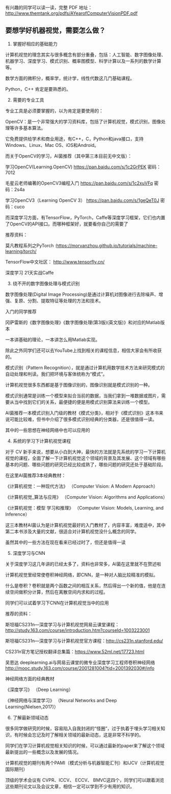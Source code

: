 有兴趣的同学可以读一读，完整 PDF 地址：http://www.themtank.org/pdfs/AYearofComputerVisionPDF.pdf


## 要想学好机器视觉，需要怎么做？


1. 掌握好相应的基础能力

计算机视觉的理念其实与很多概念有部分重叠，包括：人工智能、数字图像处理、机器学习、深度学习、模式识别、概率图模型、科学计算以及一系列的数学计算等。

数学方面的微积分，概率学，统计学，线性代数这几门基础课程。

Python，C++ 肯定是要熟悉的。



2. 需要的专业工具

专业工具是必须要掌握的，以为肯定是要使用的：

OpenCV：是一个非常强大的学习资料库，包括了计算机视觉，模式识别，图像处理等许多基本算法。

它免费提供给学术和商业用途，有C++，C，Python和java接口，支持Windows、Linux、Mac OS、iOS和Android。


而关于OpenCV的学习，AI菌推荐（其中第三本目前无中文版）：

学习OpenCV(Learning.OpenCV)
https://pan.baidu.com/s/1c2GrPEK 密码：7012

毛星云老师编著的OpenCV3编程入门
https://pan.baidu.com/s/1c2xuVFq 密码：2s4a

学习OpenCV3（Learning OpenCV 3）
https://pan.baidu.com/s/1geQeT0J 密码：cuco


而深度学习方面，有TensorFlow，PyTorch，Caffe等深度学习框架，它们也内置了OpenCV的API接口。而哪种框架好，就要看你自己的需要了



推荐资料：

莫凡教程系列之PyTorch :https://morvanzhou.github.io/tutorials/machine-learning/torch/

TensorFlow中文社区：
http://www.tensorfly.cn/

深度学习 21天实战Caffe


3. 绕不开的数字图像处理与模式识别

数字图像处理(Digital Image Processing)是通过计算机对图像进行去除噪声、增强、复原、分割、提取特征等处理的方法和技术。

入门的同学推荐

冈萨雷斯的《数字图像处理》《数字图像处理(第3版)(英文版)》和对应的Matlab版本

一本讲基础的理论，一本讲怎么用Matlab实现。

除此之外同学们还可以去YouTube上找到相关的课程信息，相信大家会有所收获的。

模式识别（Pattern Recognition），就是通过计算机用数学技术方法来研究模式的自动处理和判读。我们把环境与客体统称为“模式”。

计算机视觉很多东西都是基于图像识别的，图像识别就是模式识别的一种。

模式识别通常是训练一个模型来拟合当前的数据，当我们拿到一堆数据或图片，需要从当中找到它们的关系，最便捷的便是用模式识别算法来训练一个模型。


AI菌推荐一本模式识别入门级的教材《模式分类》，相对于《模式识别》这本书来说可能比较难，但书中介绍了很多模式识别经典的分类器，还是很值得一读。



其中的一些思想在神经网络中也可以应用的

4. 系统的学习下计算机视觉课程



对于 CV 新手来说，想要从小白到大神，最快的方法就是先系统的学习一下计算机视觉的课程，全面了解一下计算机视觉这个领域的背景及其发展、这个领域有哪些基本的问题、哪些问题的研究已经比较成熟了，哪些问题的研究还处于基础阶段。

在这里AI菌推荐3本经典教材：

《计算机视觉：一种现代方法》
（Computer Vision: A Modern Approach）

《计算机视觉_算法与应用》
（Computer Vision: Algorithms and Applications）

《计算机视觉：模型 学习和推理》
（Computer Vision: Models, Learning, and Inference）


这三本教材AI菌认为是计算机视觉最好的入门教材了，内容丰富，难度适中，其中第二本书涉及大量的文献，很适合对计算机视觉没什么概念的同学。

虽然其中的一些方法在现在看来已经过时了，但还是值得一读



5. 深度学习与CNN

关于深度学习这几年讲的已经太多了，资料也非常多，AI菌在这里就不在赘述啦

计算机视觉里经常使卷积神经网络，即CNN，是一种对人脑比较精准的模拟。

什么是卷积？卷积就是两个函数之间的相互关系，然后得出一个新的值，他是在连续空间做积分计算，然后在离散空间内求和的过程。

同学们可以试着学习下CNN在计算机视觉当中的应用

推荐的资料：

斯坦福CS231n—深度学习与计算机视觉网易云课堂课程：http://study.163.com/course/introduction.htm?courseId=1003223001

斯坦福CS231n—深度学习与计算机视觉官方课程：http://cs231n.stanford.edu/

CS231n官方笔记授权翻译总集篇：https://www.52ml.net/17723.html

吴恩达 deeplearning.ai与网易云课堂的微专业深度学习工程师卷积神经网络
http://mooc.study.163.com/course/2001281004?tid=2001392030#/info

神经网络方面的经典教材

《深度学习》
（Deep Learning）


《神经⽹络与深度学习》
（Neural Networks and Deep Learning(Nielsen,2017)）





6. 了解最新领域动态

很多同学做研究的时候，容易陷入自我封闭的“怪圈”，过于执着于埋头学习相关知识，有时候会忘记及时了解相关领域的最新动态，这是非常不科学的。

同学们在学习计算机视觉相关知识的时候，可以通过最新的paper来了解这个领域最新提出的一些概念以及发展的情况。

计算机视觉的期刊有两个PAMI（模式分析与机器智能汇刊）和IJCV（计算机视觉国际期刊）

顶级的学术会议有 CVPR、ICCV、 ECCV、 BMVC这四个，同学们可以跟着浏览这些期刊论文以及会议文章，相信一定可以学到不少有用的知识。
